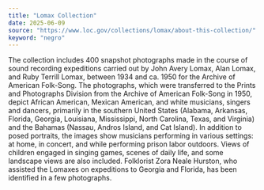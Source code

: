 ```yaml
---
title: "Lomax Collection"
date: 2025-06-09
source: "https://www.loc.gov/collections/lomax/about-this-collection/"
keyword: "negro"
---
```


The collection includes 400 snapshot photographs made in the course of sound recording expeditions carried out by John Avery Lomax, Alan Lomax, and Ruby Terrill Lomax, between 1934 and ca. 1950 for the Archive of American Folk-Song. The photographs, which were transferred to the Prints and Photographs Division from the Archive of American Folk-Song in 1950, depict African American, Mexican American, and white musicians, singers and dancers, primarily in the southern United States (Alabama, Arkansas, Florida, Georgia, Louisiana, Mississippi, North Carolina, Texas, and Virginia) and the Bahamas (Nassau, Andros Island, and Cat Island). In addition to posed portraits, the images show musicians performing in various settings: at home, in concert, and while performing prison labor outdoors. Views of children engaged in singing games, scenes of daily life, and some landscape views are also included. Folklorist Zora Neale Hurston, who assisted the Lomaxes on expeditions to Georgia and Florida, has been identified in a few photographs.

